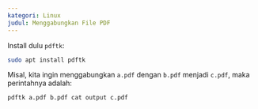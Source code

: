 ```yaml
---
kategori: Linux
judul: Menggabungkan File PDF
---
```


Install dulu `pdftk`:

```bash
sudo apt install pdftk
```

Misal, kita ingin menggabungkan `a.pdf` dengan `b.pdf` menjadi `c.pdf`, maka perintahnya adalah:

```bash
pdftk a.pdf b.pdf cat output c.pdf
```